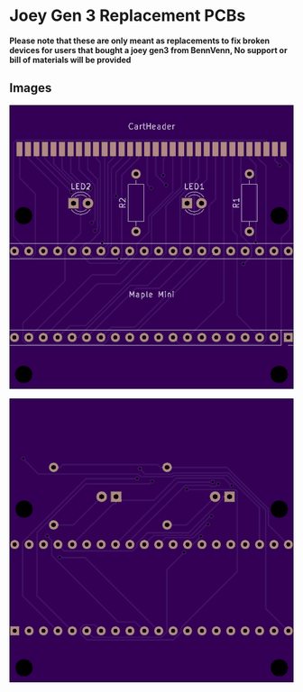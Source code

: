 # Joey Gen 3 Replacement PCBs

**Please note that these are only meant as replacements to fix broken devices for users that bought a joey gen3 from BennVenn, No support or bill of materials will be provided**


## Images

![](Front.png)

![](Back.png)
